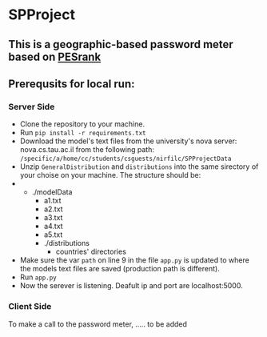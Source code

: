 # SPProject
## This is a geographic-based password meter based on [PESrank](https://github.com/lirondavid/PESrank/tree/master/PESrank)
## Prerequsits for local run:
### Server Side
* Clone the repository to your machine.
* Run `pip install -r requirements.txt`
* Download the model's text files from the university's nova server: nova.cs.tau.ac.il from the following path: `/specific/a/home/cc/students/csguests/nirfilc/SPProjectData`
* Unzip `GeneralDistribution` and `distributions` into the same sirectory of your choise on your machine. The structure should be:
* - ./modelData
    - a1.txt
    - a2.txt
    - a3.txt
    - a4.txt
    - a5.txt
    - ./distributions
      - countries' directories
* Make sure the var `path` on line 9 in the file `app.py` is updated to where the models text files are saved (production path is different). 
* Run `app.py`
* Now the serever is listening. Deafult ip and port are localhost:5000.

### Client Side
To make a call to the password meter, ..... to be added



